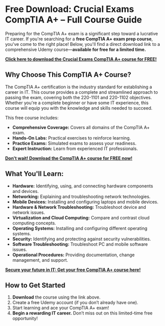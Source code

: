 # Free Download: Crucial Exams CompTIA A+ – Full Course Guide

Preparing for the CompTIA A+ exam is a significant step toward a lucrative IT career. If you're searching for a **free CompTIA A+ exam prep course**, you've come to the right place! Below, you'll find a direct download link to a comprehensive Udemy course—**available for free for a limited time.**

[**Click here to download the Crucial Exams CompTIA A+ course for FREE!**](https://udemywork.com/crucial-exams-comptia-a-plus)

## Why Choose This CompTIA A+ Course?

The CompTIA A+ certification is the industry standard for establishing a career in IT. This course provides a complete and streamlined approach to passing the exam, covering both the 220-1101 and 220-1102 objectives. Whether you're a complete beginner or have some IT experience, this course will equip you with the knowledge and skills needed to succeed.

This free course includes:
*   **Comprehensive Coverage:** Covers all domains of the CompTIA A+ exam.
*   **Hands-On Labs:** Practical exercises to reinforce learning.
*   **Practice Exams:** Simulated exams to assess your readiness.
*   **Expert Instruction:** Learn from experienced IT professionals.

[**Don't wait! Download the CompTIA A+ course for FREE now!**](https://udemywork.com/crucial-exams-comptia-a-plus)

## What You'll Learn:

*   **Hardware:** Identifying, using, and connecting hardware components and devices.
*   **Networking:** Explaining and troubleshooting network technologies.
*   **Mobile Devices:** Installing and configuring laptops and mobile devices.
*   **Hardware & Network Troubleshooting:** Troubleshoot device and network issues.
*   **Virtualization and Cloud Computing:** Compare and contrast cloud computing concepts.
*   **Operating Systems:** Installing and configuring different operating systems.
*   **Security:** Identifying and protecting against security vulnerabilities.
*   **Software Troubleshooting:** Troubleshoot PC and mobile software issues.
*   **Operational Procedures:** Providing documentation, change management, and support.

[**Secure your future in IT: Get your free CompTIA A+ course here!**](https://udemywork.com/crucial-exams-comptia-a-plus)

## How to Get Started

1.  **Download** the course using the link above.
2.  Create a free Udemy account (if you don’t already have one).
3.  Start learning and ace your CompTIA A+ exam!
4.  **Begin a rewarding IT career.** Don’t miss out on this limited-time free opportunity!
